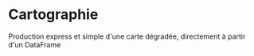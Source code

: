 # Cartographie
Production express et simple d'une carte dégradée, directement à partir d'un DataFrame
